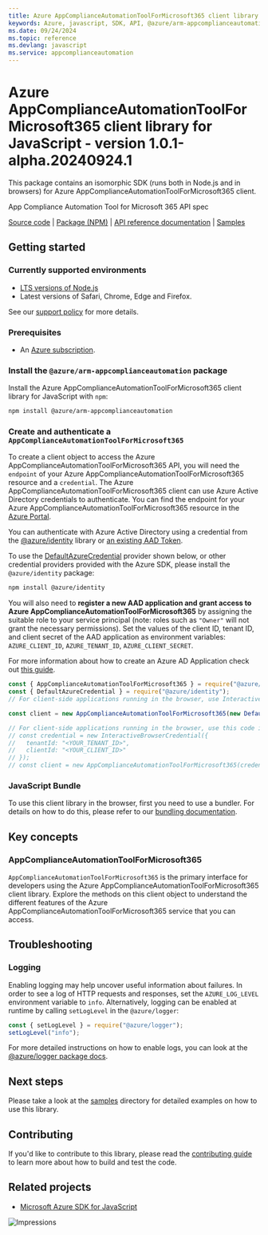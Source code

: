 ```yaml
---
title: Azure AppComplianceAutomationToolForMicrosoft365 client library for JavaScript
keywords: Azure, javascript, SDK, API, @azure/arm-appcomplianceautomation, appcomplianceautomation
ms.date: 09/24/2024
ms.topic: reference
ms.devlang: javascript
ms.service: appcomplianceautomation
---
```

# Azure AppComplianceAutomationToolForMicrosoft365 client library for JavaScript - version 1.0.1-alpha.20240924.1 


This package contains an isomorphic SDK (runs both in Node.js and in browsers) for Azure AppComplianceAutomationToolForMicrosoft365 client.

App Compliance Automation Tool for Microsoft 365 API spec

[Source code](https://github.com/Azure/azure-sdk-for-js/tree/main/sdk/appcomplianceautomation/arm-appcomplianceautomation) |
[Package (NPM)](https://www.npmjs.com/package/@azure/arm-appcomplianceautomation) |
[API reference documentation](/javascript/api/@azure/arm-appcomplianceautomation) |
[Samples](https://github.com/Azure-Samples/azure-samples-js-management)

## Getting started

### Currently supported environments

- [LTS versions of Node.js](https://github.com/nodejs/release#release-schedule)
- Latest versions of Safari, Chrome, Edge and Firefox.

See our [support policy](https://github.com/Azure/azure-sdk-for-js/blob/main/SUPPORT.md) for more details.

### Prerequisites

- An [Azure subscription][azure_sub].

### Install the `@azure/arm-appcomplianceautomation` package

Install the Azure AppComplianceAutomationToolForMicrosoft365 client library for JavaScript with `npm`:

```bash
npm install @azure/arm-appcomplianceautomation
```

### Create and authenticate a `AppComplianceAutomationToolForMicrosoft365`

To create a client object to access the Azure AppComplianceAutomationToolForMicrosoft365 API, you will need the `endpoint` of your Azure AppComplianceAutomationToolForMicrosoft365 resource and a `credential`. The Azure AppComplianceAutomationToolForMicrosoft365 client can use Azure Active Directory credentials to authenticate.
You can find the endpoint for your Azure AppComplianceAutomationToolForMicrosoft365 resource in the [Azure Portal][azure_portal].

You can authenticate with Azure Active Directory using a credential from the [@azure/identity][azure_identity] library or [an existing AAD Token](https://github.com/Azure/azure-sdk-for-js/blob/master/sdk/identity/identity/samples/AzureIdentityExamples.md#authenticating-with-a-pre-fetched-access-token).

To use the [DefaultAzureCredential][defaultazurecredential] provider shown below, or other credential providers provided with the Azure SDK, please install the `@azure/identity` package:

```bash
npm install @azure/identity
```

You will also need to **register a new AAD application and grant access to Azure AppComplianceAutomationToolForMicrosoft365** by assigning the suitable role to your service principal (note: roles such as `"Owner"` will not grant the necessary permissions).
Set the values of the client ID, tenant ID, and client secret of the AAD application as environment variables: `AZURE_CLIENT_ID`, `AZURE_TENANT_ID`, `AZURE_CLIENT_SECRET`.

For more information about how to create an Azure AD Application check out [this guide](/azure/active-directory/develop/howto-create-service-principal-portal).

```javascript
const { AppComplianceAutomationToolForMicrosoft365 } = require("@azure/arm-appcomplianceautomation");
const { DefaultAzureCredential } = require("@azure/identity");
// For client-side applications running in the browser, use InteractiveBrowserCredential instead of DefaultAzureCredential. See https://aka.ms/azsdk/js/identity/examples for more details.

const client = new AppComplianceAutomationToolForMicrosoft365(new DefaultAzureCredential());

// For client-side applications running in the browser, use this code instead:
// const credential = new InteractiveBrowserCredential({
//   tenantId: "<YOUR_TENANT_ID>",
//   clientId: "<YOUR_CLIENT_ID>"
// });
// const client = new AppComplianceAutomationToolForMicrosoft365(credential);
```


### JavaScript Bundle
To use this client library in the browser, first you need to use a bundler. For details on how to do this, please refer to our [bundling documentation](https://aka.ms/AzureSDKBundling).

## Key concepts

### AppComplianceAutomationToolForMicrosoft365

`AppComplianceAutomationToolForMicrosoft365` is the primary interface for developers using the Azure AppComplianceAutomationToolForMicrosoft365 client library. Explore the methods on this client object to understand the different features of the Azure AppComplianceAutomationToolForMicrosoft365 service that you can access.

## Troubleshooting

### Logging

Enabling logging may help uncover useful information about failures. In order to see a log of HTTP requests and responses, set the `AZURE_LOG_LEVEL` environment variable to `info`. Alternatively, logging can be enabled at runtime by calling `setLogLevel` in the `@azure/logger`:

```javascript
const { setLogLevel } = require("@azure/logger");
setLogLevel("info");
```

For more detailed instructions on how to enable logs, you can look at the [@azure/logger package docs](https://github.com/Azure/azure-sdk-for-js/tree/main/sdk/core/logger).

## Next steps

Please take a look at the [samples](https://github.com/Azure-Samples/azure-samples-js-management) directory for detailed examples on how to use this library.

## Contributing

If you'd like to contribute to this library, please read the [contributing guide](https://github.com/Azure/azure-sdk-for-js/blob/main/CONTRIBUTING.md) to learn more about how to build and test the code.

## Related projects

- [Microsoft Azure SDK for JavaScript](https://github.com/Azure/azure-sdk-for-js)

![Impressions](https://azure-sdk-impressions.azurewebsites.net/api/impressions/azure-sdk-for-js%2Fsdk%2Fappcomplianceautomation%2Farm-appcomplianceautomation%2FREADME.png)

[azure_cli]: /cli/azure
[azure_sub]: https://azure.microsoft.com/free/
[azure_sub]: https://azure.microsoft.com/free/
[azure_portal]: https://portal.azure.com
[azure_identity]: https://github.com/Azure/azure-sdk-for-js/tree/main/sdk/identity/identity
[defaultazurecredential]: https://github.com/Azure/azure-sdk-for-js/tree/main/sdk/identity/identity#defaultazurecredential

